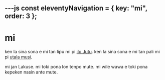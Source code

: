 ---js
const eleventyNavigation = {
	key: "mi",
	order: 3
};
---
# mi


ken la sina sona e mi tan lipu mi pi [ilo Jutu](). ken la sina sona e mi tan pali mi pi [utala musi](https://utala.pona.la). 

mi jan Lakuse. mi toki pona lon tenpo mute. mi wile wawa e toki pona kepeken nasin ante mute. 


